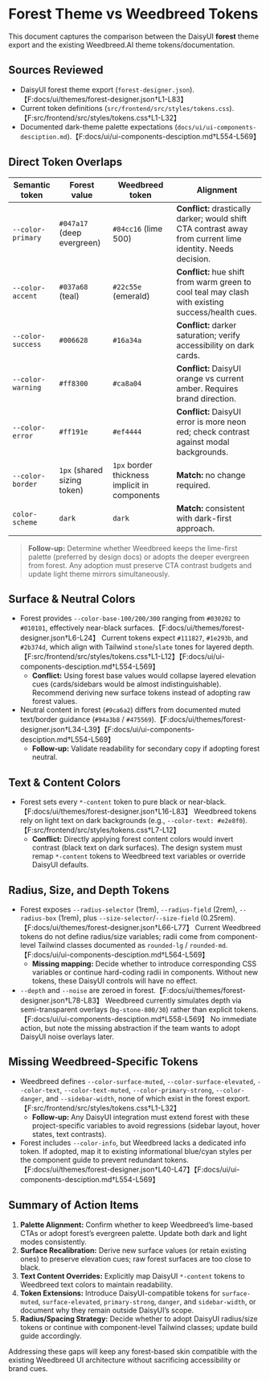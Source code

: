 # Forest Theme vs Weedbreed Tokens

This document captures the comparison between the DaisyUI **forest** theme export and the existing Weedbreed.AI theme tokens/documentation.

## Sources Reviewed

- DaisyUI forest theme export (`forest-designer.json`).【F:docs/ui/themes/forest-designer.json†L1-L83】
- Current token definitions (`src/frontend/src/styles/tokens.css`).【F:src/frontend/src/styles/tokens.css†L1-L32】
- Documented dark-theme palette expectations (`docs/ui/ui-components-desciption.md`).【F:docs/ui/ui-components-desciption.md†L554-L569】

## Direct Token Overlaps

| Semantic token    | Forest value                | Weedbreed token                               | Alignment                                                                                                   |
| ----------------- | --------------------------- | --------------------------------------------- | ----------------------------------------------------------------------------------------------------------- |
| `--color-primary` | `#047a17` (deep evergreen)  | `#84cc16` (lime 500)                          | **Conflict:** drastically darker; would shift CTA contrast away from current lime identity. Needs decision. |
| `--color-accent`  | `#037a68` (teal)            | `#22c55e` (emerald)                           | **Conflict:** hue shift from warm green to cool teal may clash with existing success/health cues.           |
| `--color-success` | `#006628`                   | `#16a34a`                                     | **Conflict:** darker saturation; verify accessibility on dark cards.                                        |
| `--color-warning` | `#ff8300`                   | `#ca8a04`                                     | **Conflict:** DaisyUI orange vs current amber. Requires brand direction.                                    |
| `--color-error`   | `#ff191e`                   | `#ef4444`                                     | **Conflict:** DaisyUI error is more neon red; check contrast against modal backgrounds.                     |
| `--color-border`  | `1px` (shared sizing token) | `1px` border thickness implicit in components | **Match:** no change required.                                                                              |
| `color-scheme`    | `dark`                      | `dark`                                        | **Match:** consistent with dark-first approach.                                                             |

> **Follow-up:** Determine whether Weedbreed keeps the lime-first palette (preferred by design docs) or adopts the deeper evergreen from forest. Any adoption must preserve CTA contrast budgets and update light theme mirrors simultaneously.

## Surface & Neutral Colors

- Forest provides `--color-base-100/200/300` ranging from `#030202` to `#010101`, effectively near-black surfaces.【F:docs/ui/themes/forest-designer.json†L6-L24】 Current tokens expect `#111827`, `#1e293b`, and `#2b374d`, which align with Tailwind `stone`/`slate` tones for layered depth.【F:src/frontend/src/styles/tokens.css†L1-L12】【F:docs/ui/ui-components-desciption.md†L554-L569】
  - **Conflict:** Using forest base values would collapse layered elevation cues (cards/sidebars would be almost indistinguishable). Recommend deriving new surface tokens instead of adopting raw forest values.
- Neutral content in forest (`#9ca6a2`) differs from documented muted text/border guidance (`#94a3b8` / `#475569`).【F:docs/ui/themes/forest-designer.json†L34-L39】【F:docs/ui/ui-components-desciption.md†L554-L569】
  - **Follow-up:** Validate readability for secondary copy if adopting forest neutral.

## Text & Content Colors

- Forest sets every `*-content` token to pure black or near-black.【F:docs/ui/themes/forest-designer.json†L16-L83】 Weedbreed tokens rely on light text on dark backgrounds (e.g., `--color-text: #e2e8f0`).【F:src/frontend/src/styles/tokens.css†L7-L12】
  - **Conflict:** Directly applying forest content colors would invert contrast (black text on dark surfaces). The design system must remap `*-content` tokens to Weedbreed text variables or override DaisyUI defaults.

## Radius, Size, and Depth Tokens

- Forest exposes `--radius-selector` (1rem), `--radius-field` (2rem), `--radius-box` (1rem), plus `--size-selector`/`--size-field` (0.25rem).【F:docs/ui/themes/forest-designer.json†L66-L77】 Current Weedbreed tokens do not define radius/size variables; radii come from component-level Tailwind classes documented as `rounded-lg` / `rounded-md`.【F:docs/ui/ui-components-desciption.md†L564-L569】
  - **Missing mapping:** Decide whether to introduce corresponding CSS variables or continue hard-coding radii in components. Without new tokens, these DaisyUI controls will have no effect.
- `--depth` and `--noise` are zeroed in forest.【F:docs/ui/themes/forest-designer.json†L78-L83】 Weedbreed currently simulates depth via semi-transparent overlays (`bg-stone-800/30`) rather than explicit tokens.【F:docs/ui/ui-components-desciption.md†L558-L569】 No immediate action, but note the missing abstraction if the team wants to adopt DaisyUI noise overlays later.

## Missing Weedbreed-Specific Tokens

- Weedbreed defines `--color-surface-muted`, `--color-surface-elevated`, `--color-text`, `--color-text-muted`, `--color-primary-strong`, `--color-danger`, and `--sidebar-width`, none of which exist in the forest export.【F:src/frontend/src/styles/tokens.css†L1-L32】
  - **Follow-up:** Any DaisyUI integration must extend forest with these project-specific variables to avoid regressions (sidebar layout, hover states, text contrasts).
- Forest includes `--color-info`, but Weedbreed lacks a dedicated info token. If adopted, map it to existing informational blue/cyan styles per the component guide to prevent redundant tokens.【F:docs/ui/themes/forest-designer.json†L40-L47】【F:docs/ui/ui-components-desciption.md†L554-L569】

## Summary of Action Items

1. **Palette Alignment:** Confirm whether to keep Weedbreed’s lime-based CTAs or adopt forest’s evergreen palette. Update both dark and light modes consistently.
2. **Surface Recalibration:** Derive new surface values (or retain existing ones) to preserve elevation cues; raw forest surfaces are too close to black.
3. **Text Content Overrides:** Explicitly map DaisyUI `*-content` tokens to Weedbreed text colors to maintain readability.
4. **Token Extensions:** Introduce DaisyUI-compatible tokens for `surface-muted`, `surface-elevated`, `primary-strong`, `danger`, and `sidebar-width`, or document why they remain outside DaisyUI’s scope.
5. **Radius/Spacing Strategy:** Decide whether to adopt DaisyUI radius/size tokens or continue with component-level Tailwind classes; update build guide accordingly.

Addressing these gaps will keep any forest-based skin compatible with the existing Weedbreed UI architecture without sacrificing accessibility or brand cues.
